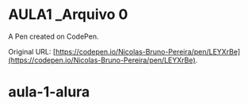 # AULA1 _Arquivo 0

A Pen created on CodePen.

Original URL: [https://codepen.io/Nicolas-Bruno-Pereira/pen/LEYXrBe](https://codepen.io/Nicolas-Bruno-Pereira/pen/LEYXrBe).

# aula-1-alura
